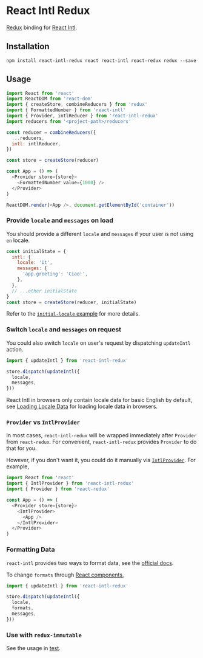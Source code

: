 # React Intl Redux

[Redux](https://github.com/reactjs/redux) binding for [React Intl](https://github.com/yahoo/react-intl).

## Installation

```
npm install react-intl-redux react react-intl react-redux redux --save
```

## Usage

<!-- eslint-env browser -->
<!-- eslint-disable no-undef -->

```js
import React from 'react'
import ReactDOM from 'react-dom'
import { createStore, combineReducers } from 'redux'
import { FormattedNumber } from 'react-intl'
import { Provider, intlReducer } from 'react-intl-redux'
import reducers from '<project-path>/reducers'

const reducer = combineReducers({
  ...reducers,
  intl: intlReducer,
})

const store = createStore(reducer)

const App = () => (
  <Provider store={store}>
    <FormattedNumber value={1000} />
  </Provider>
)

ReactDOM.render(<App />, document.getElementById('container'))
```

### Provide `locale` and `messages` on load

You should provide a different `locale` and `messages` if your user is not using `en` locale.

<!-- eslint-disable no-undef, no-unused-vars -->

```js
const initialState = {
  intl: {
    locale: 'it',
    messages: {
      'app.greeting': 'Ciao!',
    },
  },
  // ...other initialState
}
const store = createStore(reducer, initialState)
```

Refer to the [`initial-locale` example](https://github.com/ratson/react-intl-redux/tree/master/examples/initial-locale) for more details.

### Switch `locale` and `messages` on request

You could also switch `locale` on user's request by dispatching `updateIntl` action.

<!-- eslint-disable no-undef -->

```js
import { updateIntl } from 'react-intl-redux'

store.dispatch(updateIntl({
  locale,
  messages,
}))
```

React Intl in browsers only contain locale data for basic English
by default, see
[Loading Locale Data](https://github.com/yahoo/react-intl/wiki#loading-locale-data)
for loading locale data in browsers.

### `Provider` vs `IntlProvider`

In most cases, `react-intl-redux` will be wrapped immediately after `Provider` from `react-redux`. For convenient, `react-intl-redux` provides `Provider` to do that for you.

However, if you don't want it, you could do it manually via [`IntlProvider`](https://github.com/yahoo/react-intl/wiki/Components#intlprovider). For example,

<!-- eslint-disable no-undef -->

```js
import React from 'react'
import { IntlProvider } from 'react-intl-redux'
import { Provider } from 'react-redux'

const App = () => (
  <Provider store={store}>
    <IntlProvider>
      <App />
    </IntlProvider>
  </Provider>
)
```

### Formatting Data

`react-intl` provides two ways to format data, see the [official docs](https://github.com/yahoo/react-intl/wiki#formatting-data).

To change `formats` through [React components](https://github.com/yahoo/react-intl/wiki/Components),

<!-- eslint-disable no-undef -->

```js
import { updateIntl } from 'react-intl-redux'

store.dispatch(updateIntl({
  locale,
  formats,
  messages,
}))
```

### Use with `redux-immutable`

See the usage in [test](https://github.com/ratson/react-intl-redux/blob/master/test/immutable.spec.js).
